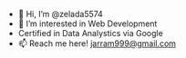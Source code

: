 - 👋 Hi, I’m @zelada5574
- 👀 I’m interested in Web Development
- Certified in Data Analystics via Google 
- 📫 Reach me here! jarram999@gmail.com


